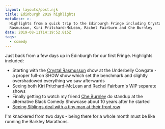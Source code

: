 ```yaml
---
layout: layouts/post.njk
title: Edinburgh 2019 highlights
metaDesc: >-
  Highlights from a quick trip to the Edinburgh Fringe including Crystal
  Rasmussun, Kiri Pritchard-McLean, Rachel Fairburn and Che Burnley
date: 2019-08-11T14:19:52.815Z
tags:
  - comedy
---
```

Just back from a few days up in Edinburgh for our first Fringe. Highlights included:

*  Starting with the [Crystal Rasmussun](https://twitter.com/tomglitter) show at the Underbelly Cowgate - a proper full-on SHOW show which set the benchmark and slightly overshadowed everything we saw afterwards
* Seeing both [Kiri Pritchard-McLean and Rachel Fairburn's](https://www.facebook.com/AllKillaNoFillaPodcast/) WIP separate shows
* Finally getting to watch my friend [Che Burnley](https://twitter.com/cheburnley) do standup at the alternative Black Comedy Showcase about 10 years after he started 
* [Seeing Siblings deal with a tiny man at their front row](https://twitter.com/siblings_comedy/status/1159910374914891776)

I'm knackered from two days - being there for a whole month must be like running the Barkley Marathons.
